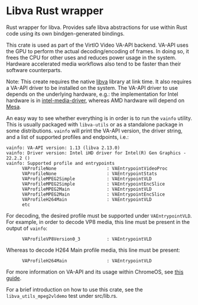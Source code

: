 # Libva Rust wrapper

Rust wrapper for libva. Provides safe libva abstractions for use within Rust code using its own
bindgen-generated bindings.

This crate is used as part of the VirtIO Video VA-API backend. VA-API uses the GPU to perform the
actual decoding/encoding of frames. In doing so, it frees the CPU for other uses and reduces power
usage in the system. Hardware accelerated media workflows also tend to be faster than their software
counterparts.

Note: This create requires the native [libva](https://github.com/intel/libva) library at link time.
It also requires a VA-API driver to be installed on the system. The VA-API driver to use depends on
the underlying hardware, e.g.: the implementation for Intel hardware is in
[intel-media-driver](https://github.com/intel/media-driver), whereas AMD hardware will depend on
[Mesa](https://gitlab.freedesktop.org/mesa/mesa).

An easy way to see whether everything is in order is to run the `vainfo` utility. This is usually
packaged with `libva-utils` or as a standalone package in some distributions. `vainfo` will print
the VA-API version, the driver string, and a list of supported profiles and endpoints, i.e.:

```
vainfo: VA-API version: 1.13 (libva 2.13.0)
vainfo: Driver version: Intel iHD driver for Intel(R) Gen Graphics - 22.2.2 ()
vainfo: Supported profile and entrypoints
      VAProfileNone                   : VAEntrypointVideoProc
      VAProfileNone                   : VAEntrypointStats
      VAProfileMPEG2Simple            : VAEntrypointVLD
      VAProfileMPEG2Simple            : VAEntrypointEncSlice
      VAProfileMPEG2Main              : VAEntrypointVLD
      VAProfileMPEG2Main              : VAEntrypointEncSlice
      VAProfileH264Main               : VAEntrypointVLD
      etc
```

For decoding, the desired profile must be supported under `VAEntrypointVLD`. For example, in order
to decode VP8 media, this line must be present in the output of `vainfo`:

```
      VAProfileVP8Version0_3          : VAEntrypointVLD
```

Whereas to decode H264 Main profile media, this line must be present:

```
      VAProfileH264Main               : VAEntrypointVLD
```

For more information on VA-API and its usage within ChromeOS, see
[this guide](https://chromium.googlesource.com/chromium/src/+/master/docs/gpu/vaapi.md).

For a brief introduction on how to use this crate, see the `libva_utils_mpeg2vldemo` test under
src/lib.rs.
